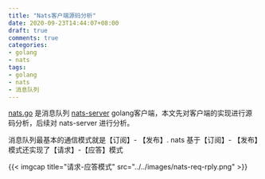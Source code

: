 ```yaml
---
title: "Nats客户端源码分析"
date: 2020-09-23T14:44:07+08:00
draft: true
comments: true
categories:
- golang
- nats
tags:
- golang
- nats
- 消息队列
---
```


[nats.go](https://github.com/nats-io/nats.go) 是消息队列 [nats-server](https://github.com/nats-io/nats-server) golang客户端，本文先对客户端的实现进行源码分析，后续对 nats-server 进行分析。

消息队列最基本的通信模式就是【订阅】- 【发布】. nats 基于【订阅】- 【发布】模式还实现了【请求】-【应答】模式

{{< imgcap title="请求-应答模式" src="../../images/nats-req-rply.png" >}}





